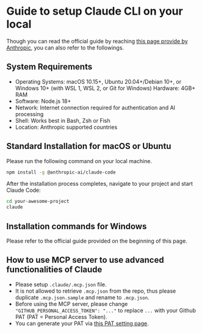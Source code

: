 # Guide to setup Claude CLI on your local

Though you can read the official guide by reaching [this page provide by Anthropic](https://docs.anthropic.com/en/docs/claude-code/setup), you can also refer to the followings.

## System Requirements

- Operating Systems: macOS 10.15+, Ubuntu 20.04+/Debian 10+, or Windows 10+ (with WSL 1, WSL 2, or Git for Windows)    Hardware: 4GB+ RAM
- Software: Node.js 18+
- Network: Internet connection required for authentication and AI processing
- Shell: Works best in Bash, Zsh or Fish
- Location: Anthropic supported countries

## Standard Installation for macOS or Ubuntu

Please run the following command on your local machine.

```zsh
npm install -g @anthropic-ai/claude-code
```

After the installation process completes, navigate to your project and start Claude Code:

```zsh
cd your-awesome-project
claude
```

## Installation commands for Windows

Please refer to the official guide provided on the beginning of this page.

## How to use MCP server to use advanced functionalities of Claude

- Please setup `.claude/.mcp.json` file.
- It is not allowed to retrieve `.mcp.json` from the repo, thus please duplicate `.mcp.json.sample` and rename to `.mcp.json`.
- Before using the MCP server, please change ` "GITHUB_PERSONAL_ACCESS_TOKEN": "..."` to replace `...` with your Github PAT (PAT = Personal Access Token).
- You can generate your PAT via [this PAT setting page](https://github.com/settings/tokens).
